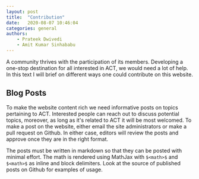 ```yaml
---
layout: post
title:  "Contribution"
date:   2020-08-07 10:46:04
categories: general
authors: 
    - Prateek Dwivedi
    - Amit Kumar Sinhababu
---
```


A community thrives with the participation of its members. Developing a one-stop destination for all interested in ACT, we would need a lot of help. In this text I will brief on different ways one could contribute on this website. <!--more-->

## Blog Posts

To make the website content rich we need informative posts on topics pertaining to ACT. Interested people can reach out to discuss potential topics, moreover, as long as it's related to ACT it will be most welcomed. To make a post on the website, either email the site administrators or make a pull request on Github. In either case, editors will review the posts and approve once they are in the right format.

The posts must be written in markdown so that they can be posted with minimal effort. The math is rendered using MathJax with ```$<math>$``` and ```$<math>$``` as inline and block delimiters. Look at the source of published posts on Github for examples of usage.
